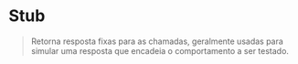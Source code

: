 # Stub

> Retorna resposta fixas para as chamadas, geralmente usadas para simular uma resposta que encadeia o comportamento a ser testado.